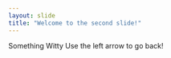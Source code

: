 ```yaml
---
layout: slide
title: "Welcome to the second slide!"
---
```

Something Witty
Use the left arrow to go back!
